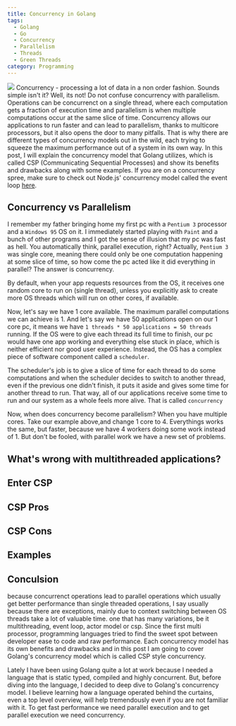 ```yaml
---
title: Concurrency in Golang
tags:
  - Golang
  - Go
  - Concurrency
  - Parallelism
  - Threads
  - Green Threads
category: Programming
---
```


![](./concurrency.png)
Concurrency - processing a lot of data in a non order fashion. Sounds simple isn't it? Well, its not! Do not confuse concurrency with parallelism. Operations can be concurrenct on a single thread, where each computation gets a fraction of execution time and parallelism is when multiple computations occur at the same slice of time. Concurrency allows our applications to run faster and can lead to parallelism, thanks to multicore processors, but it also opens the door to many pitfalls. That is why there are different types of concurrency models out in the wild, each trying to squeeze the maximum performance out of a system in its own way. In this post, I will explain the concurrency model that Golang utilizes, which is called CSP (Communicating Sequential Processes) and show its benefits and drawbacks along with some examples. If you are on a concurrency spree, make sure to check out Node.js' concurrency model called the event loop [here](/2019/06/09/Node-JS-Event-Loop-0/).


## Concurrency vs Parallelism
I remember my father bringing home my first pc with a `Pentium 3` processor and a `Windows 95` OS on it. I immediately started playing with `Paint` and a bunch of other programs and I got the sense of illusion that my pc was fast as hell. You automatically think, parallel execution, right? Actually, `Pentium 3` was single core, meaning there could only be one computation happening at some slice of time, so how come the pc acted like it did everything in parallel? The answer is concurrency. 

By default, when your app requests resources from the OS, it receives one random core to run on (single thread), unless you explicitly ask to create more OS threads which will run on other cores, if available.


Now, let's say we have 1 core available. The maximum parallel computations we can achieve is 1. And let's say we have 50 applications open on our 1 core pc, it means we have `1 threads * 50 applications = 50 threads` running. If the OS were to give each thread its full time to finish, our pc would have one app working and everything else stuck in place, which is neither efficient nor good user experience. Instead, the OS has a complex piece of software component called a `scheduler`.


The scheduler's job is to give a slice of time for each thread to do some computations and when the scheduler decides to switch to another thread, even if the previous one didn't finish, it puts it aside and gives some time for another thread to run. That way, all of our applications receive some time to run and our system as a whole feels more alive. That is called `concurrency`

Now, when does concurrency become parallelism? When you have multiple cores. Take our example above,and change 1 core to 4. Everythings works the same, but faster, because we have 4 workers doing some work instead of 1. But don't be fooled, with parallel work we have a new set of problems. 



## What's wrong with multithreaded applications?

## Enter CSP

## CSP Pros

## CSP Cons

## Examples


## Conculsion

 because concurrenct operations lead to parallel operations which usually get better performance than single threaded operations, I say usually because there are exceptions, mainly due to context switching between OS threads take a lot of valuable time. one that has many variations, be it multithreading, event loop, actor model or csp. Since the first multi processor, programming languages tried to find the sweet spot between developer ease to code and raw performance. Each concurrency model has its own benefits and drawbacks and in this post I am going to cover Golang's concurrency model which is called CSP style concurrency. 


Lately I have been using Golang quite a lot at work because I needed a language that is static typed, compiled and highly concurrent. But, before diving into the language, I decided to deep dive to Golang's concurrency model. I believe learning how a language operated behind the curtains, even a top level overview, will help tremendously even if you are not familiar with it.
To get fast performance we need parallel execution and to get parallel execution we need concurrency.